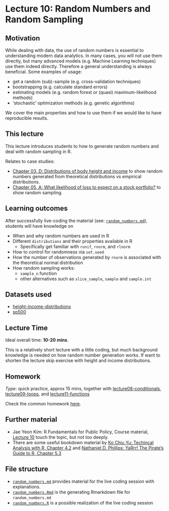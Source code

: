 # Lecture 10: Random Numbers and Random Sampling

## Motivation

While dealing with data, the use of random numbers is essential to understanding modern data analytics. In many cases, you will not use them directly, but many advanced models (e.g. Machine Learning techniques) use them indeed directly. Therefore a general understanding is always beneficial. Some examples of usage:

  - get a random (sub)-sample (e.g. cross-validation techniques)
  - bootstrapping (e.g. calculate standard errors)
  - estimating models (e.g. random forest or (quasi) maximum-likelihood methods)
  - ‘stochastic’ optimization methods (e.g. genetic algorithms)

We cover the main properties and how to use them if we would like to have reproducible results.

## This lecture

This lecture introduces students to how to generate random numbers and deal with random sampling in R.

Relates to case studies:
  - [Chapter 03, D: Distributions of body height and income](https://gabors-data-analysis.com/casestudies/#ch03d-distributions-of-body-height-and-income) to show random numbers generated from theoretical distributions vs empirical distributions. 
  - [Chapter 05, A: What likelihood of loss to expect on a stock portfolio?](https://gabors-data-analysis.com/casestudies/#ch05a-what-likelihood-of-loss-to-expect-on-a-stock-portfolio) to show random sampling.


## Learning outcomes
After successfully live-coding the material (see: [`random_numbers.md`](https://github.com/gabors-data-analysis/da-coding-rstats/blob/main/lecture10-random-numbers/random_numbers.md)), students will have knowledge on

- When and why random numbers are used in R
- Different `distributions` and their properties available in R
  - Specifically get familiar with `runif`, `rnorm`, and `rlnorm`
- How to control for randomness via `set.seed`
- How the number of observations generated by `rnorm` is associated with the theoretical normal distribution
- How random sampling works:
  - `sample_n` function
  - other alternatives such as `slice_sample`, `sample` and `sample.int` 

## Datasets used

- [height-income-distributions](https://gabors-data-analysis.com/datasets/#height-income-distributions)
- [sp500](https://gabors-data-analysis.com/datasets/#sp500)

## Lecture Time

Ideal overall time: **10-20 mins**.

This is a relatively short lecture with a little coding, but much background knowledge is needed on how random number generation works.
If want to shorten the lecture skip exercise with height and income distributions.

## Homework

*Type*: quick practice, approx 15 mins, together with [lecture08-conditionals](https://github.com/gabors-data-analysis/da-coding-rstats/edit/main/lecture08-conditionals), [lecture09-loops](https://github.com/gabors-data-analysis/da-coding-rstats/edit/main/lecture09-loops), and [lecture11-functions](https://github.com/gabors-data-analysis/da-coding-rstats/edit/main/lecture11-functions)

Check the common homework [here](https://github.com/gabors-data-analysis/da-coding-rstats/blob/main/lecture11-functions/README.md).

## Further material

  - Jae Yeon Kim: R Fundamentals for Public Policy, Course material, [Lecture 10](https://github.com/KDIS-DSPPM/r-fundamentals/blob/main/lecture_notes/10_functional_programming.Rmd) touch the topic, but not too deeply.
  - There are some useful bookdown material by [Ko Chiu Yu: Techincal Analysis with R, Chapter 4.2](https://bookdown.org/kochiuyu/Technical-Analysis-with-R/random-number.html) and [Nathaniel D. Phillips: YaRrr! The Pirate’s Guide to R, Chapter 5.3](https://bookdown.org/ndphillips/YaRrr/generating-random-data.html)


## File structure
  
  - [`random_numbers.md`](https://github.com/gabors-data-analysis/da-coding-rstats/blob/main/lecture10-random-numbers/random_numbers.md) provides material for the live coding session with explanations.
  - [`random_numbers.Rmd`](https://github.com/gabors-data-analysis/da-coding-rstats/blob/main/lecture10-random-numbers/random_numbers.Rmd) is the generating Rmarkdown file for `random_numbers.md`
  - [`random_numbers.R`](https://github.com/gabors-data-analysis/da-coding-rstats/blob/main/lecture10-random-numbers/random_numbers.R) is a possible realization of the live coding session
